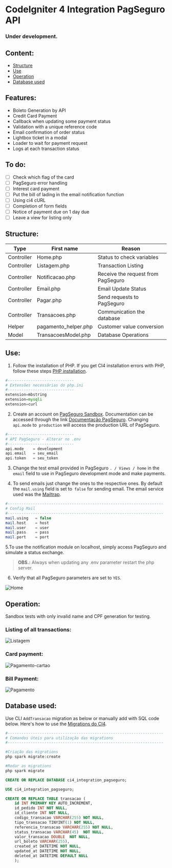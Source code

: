 # CodeIgniter 4  Integration PagSeguro API

### Under development.

## Content:

- [Structure](#estrutura "Structure")
- [Use](#utiliza%C3%A7%C3%A3o "Use")
- [Operation](#funcionamento "Operation")
- [Database used](#banco-de-dados-utilizado "Database used")

## Features:

- Boleto Generation by API
- Credit Card Payment
- Callback when updating some payment status
- Validation with a unique reference code
- Email confirmation of order status
- Lightbox ticket in a modal
- Loader to wait for payment request
- Logs at each transaction status

## To do:

- [ ] Check which flag of the card
- [ ] PagSeguro error handling
- [ ] Interest card payment
- [ ] Put the bill of lading in the email notification function
- [ ] Using ci4 cURL
- [ ] Completion of form fields
- [ ] Notice of payment due on 1 day due
- [ ] Leave a view for listing only

## Structure:
| Type | First name | Reason |
| ------ | ------ | ------ |
| Controller | Home.php | Status to check variables |
| Controller | Listagem.php | Transaction Listing |
| Controller | Notificacao.php | Receive the request from PagSeguro |
| Controller | Email.php | Email Update Status |
| Controller | Pagar.php | Send requests to PagSeguro |
| Controller | Transacoes.php | Communication the database |
| Helper | pagamento_helper.php | Customer value conversion |
| Model | TransacoesModel.php | Database Operations |


## Use:

1. Follow the installation of PHP. If you get CI4 installation errors with PHP, follow these steps [PHP installation](https://github.com/matheuscastroweb/ci4-crud/blob/master/README.md "PHP installation").

```php
#-----------------------------
# Extensões necessárias do php.ini
#-----------------------------
extension=mbstring
extension=mysqli
extension=curl
```

2.  Create an account on [PagSeguro Sandbox](https://sandbox.pagseguro.uol.com.br/ "PagSeguro Sandbox"). Documentation can be accessed through the link [Documentação PagSeguro](https://dev.pagseguro.uol.com.br/docs "Documentação PagSeguro"). Changing `api.mode` to` production` will access the production URL of PagSeguro.


```php
#-----------------------------
# API PagSeguro - Alterar no .env
#-----------------------------
api.mode	= development
api.email	= seu_email
api.token	= seu_token
```

3. Change the test email provided in PagSeguro `. / Views / home` in the` email` field to use in PagSeguro development mode and make payments.

4. To send emails just change the ones to the respective ones. By default the `mail.using` field is set to` false` for sending email. The email service used was the [Mailtrap](https://mailtrap.io/ "Mailtrap").

```php
#--------------------------------------------------------------------
# Config Mail
#--------------------------------------------------------------------
mail.using   = false
mail.host    = host
mail.user    = user
mail.pass    = pass
mail.port    = port
```

5.To use the notification module on localhost, simply access PagSeguro and simulate a status exchange.

> **OBS.:** Always when updating any .env parameter restart the php server.

6. Verify that all PagSeguro parameters are set to `YES`.

![Home](https://user-images.githubusercontent.com/45601574/70171446-7bc6c980-16ad-11ea-9985-342c2cd936b2.png)


## Operation:
Sandbox tests with only invalid name and CPF generation for testing.

### Listing of all transactions:

![Listagem](https://user-images.githubusercontent.com/45601574/70171703-0b6c7800-16ae-11ea-8661-7ead0f8a0827.png)

### Card payment:

![Pagamento-cartao](https://user-images.githubusercontent.com/45601574/70101423-90568380-1613-11ea-9f03-adfea52c4329.gif)

### Bill Payment:

![Pagamento](https://user-images.githubusercontent.com/45601574/70101422-90568380-1613-11ea-9bb8-da7de6576753.gif)

## Database used:
Use CLI `AddTransacao` migration as below or manually add with SQL code below. Here's how to use the [Migrations do CI4](https://codeigniter4.github.io/userguide/dbmgmt/migration.html#command-line-tools "Migrations do CI4").


```php
#--------------------------------------------------------------------
# Comandos úteis para utilização das migrations
#--------------------------------------------------------------------

#Criação das migrations
php spark migrate:create

#Rodar as migrations
php spark migrate

```

```sql
CREATE OR REPLACE DATABASE ci4_integration_pagseguro;
```

```sql
USE ci4_integration_pagseguro;

CREATE OR REPLACE TABLE transacao (
    id INT PRIMARY KEY AUTO_INCREMENT,
    id_pedido INT NOT NULL,
    id_cliente INT NOT NULL, 
    codigo_transacao VARCHAR(255) NOT NULL,
    tipo_transacao TINYINT(1) NOT NULL,
    referencia_transacao VARCHAR(255) NOT NULL,
    status_transacao VARCHAR(45)  NOT NULL,
    valor_transacao DOUBLE  NOT NULL,
    url_boleto VARCHAR(255),
    created_at DATETIME NOT NULL,
    updated_at DATETIME NOT NULL,
    deleted_at DATETIME DEFAULT NULL 
    );
```

